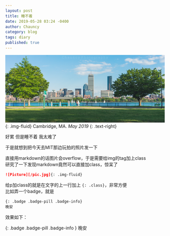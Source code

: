 ```yaml
---
layout: post
title: 睡不着
date: 2019-05-28 03:24 -0400
author: Chauncy
category: blog
tags: diary
published: true
---
```


![cambridge](/assets/gallery/DSC03786W.jpg){: .img-fluid} 
Cambridge, MA. _May 2019_
{: .text-right}

好累 但是睡不着 <hide>我太难了</hide>

于是就想到把今天去MIT那边玩拍的照片发一下  

直接用markdown的话图片会overflow，于是需要给img的tag加上class  
研究了一下发现markdown竟然可以直接加class，惊呆了  
```markdown
![Picture][/pic.jpg]{: .img-fluid}
```  

给p加class的就是在文字的上一行加上 `{: .class}`，非常方便  
比如弄一个badge，就是  
```markdown
{: .badge .badge-pill .badge-info}
晚安
```
效果如下：

{: .badge .badge-pill .badge-info }
晚安
